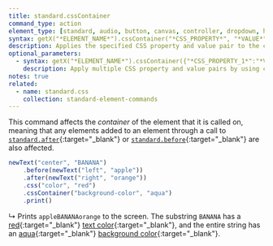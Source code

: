 ```yaml
---
title: standard.cssContainer
command_type: action
element_type: [standard, audio, button, canvas, controller, dropdown, html, image, mediarecorder, scale, text, textinput, tooltip, video, voicerecorder, youtube]
syntax: getX("*ELEMENT_NAME*").cssContainer("*CSS_PROPERTY*", "*VALUE*")
description: Applies the specified CSS property and value pair to the container of the element.
optional_parameters: 
  - syntax: getX("*ELEMENT_NAME*").cssContainer({"*CSS_PROPERTY_1*":"*VALUE_1*", "*CSS_PROPERTY_2*":"*VALUE_2*"})
    description: Apply multiple CSS property and value pairs by using curly brackets and colons.
notes: true
related:
  - name: standard.css
    collection: standard-element-commands
---
```


This command affects the *container* of the element that it is called on,
meaning that any elements added to an element through a call to
[`standard.after`]({{site.baseurl}}/commands/standard-element-commands/standard-after){:target="_blank"}
or
[`standard.before`]({{site.baseurl}}/commands/standard-element-commands/standard-before){:target="_blank"}
are also affected.

<!--more-->

```javascript
newText("center", "BANANA")
    .before(newText("left", "apple"))
    .after(newText("right", "orange"))
    .css("color", "red")
    .cssContainer("background-color", "aqua")
    .print()
```

↳ Prints `appleBANANAorange` to the screen. The substring `BANANA` has a
[red](https://www.w3schools.com/colors/color_tryit.asp?hex=FF0000){:target="_blank"}
[text color](https://www.w3schools.com/cssref/pr_text_color.asp){:target="_blank"},
and the entire string has an
[aqua](https://www.w3schools.com/colors/color_tryit.asp?color=Aqua){:target="_blank"}
[background color](https://www.w3schools.com/cssref/pr_background-color.asp){:target="_blank"}.
